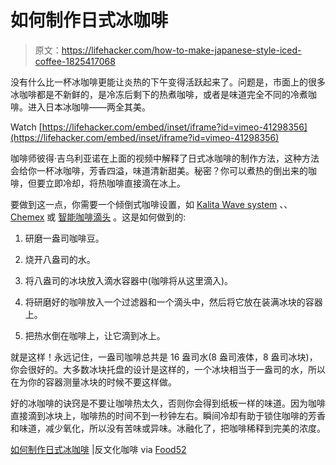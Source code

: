 # 如何制作日式冰咖啡

> 原文：<https://lifehacker.com/how-to-make-japanese-style-iced-coffee-1825417068>

没有什么比一杯冰咖啡更能让炎热的下午变得活跃起来了。问题是，市面上的很多冰咖啡都是不新鲜的，是冷冻后剩下的热煮咖啡，或者是味道完全不同的冷煮咖啡。进入日本冰咖啡——两全其美。

Watch [https://lifehacker.com/embed/inset/iframe?id=vimeo-41298356](https://lifehacker.com/embed/inset/iframe?id=vimeo-41298356) 

咖啡师彼得·吉乌利亚诺在上面的视频中解释了日式冰咖啡的制作方法，这种方法会给你一杯冰咖啡，芳香四溢，味道清新甜美。秘密？你可以煮热的倒出来的咖啡，但要立即冷却，将热咖啡直接滴在冰上。

要做到这一点，你需要一个倾倒式咖啡设置，如 [Kalita Wave system](http://www.kalita-usa.com/shop-1/?category=Wave+Series) 、、 [Chemex](http://www.chemexcoffeemaker.com/) 或 [智能咖啡滴头](https://www.amazon.com/ABID-CO-LTD-C-70888-Dripper/dp/B0047W70GY?asc_campaign=InlineText&asc_refurl=https://lifehacker.com/how-to-make-japanese-style-iced-coffee-1825417068&asc_source=&rawdata=[t|link[p|500592468[a|B0047W70GY[au|5716553178370339807[b|lifehacker&tag=kinjalifehackerlink-20) 。这是如何做到的:

1.  研磨一盎司咖啡豆。

2.  烧开八盎司的水。

3.  将八盎司的冰块放入滴水容器中(咖啡将从这里滴入)。

4.  将研磨好的咖啡放入一个过滤器和一个滴头中，然后将它放在装满冰块的容器上。

5.  把热水倒在咖啡上，让它滴到冰上。

就是这样！永远记住，一盎司咖啡总共是 16 盎司水(8 盎司液体，8 盎司冰块)，你会很好的。大多数冰块托盘的设计是这样的，一个冰块相当于一盎司的水，所以在为你的容器测量冰块的时候不要这样做。

好的冰咖啡的诀窍是不要让咖啡热太久，否则你会得到纸板一样的味道。因为咖啡直接滴到冰块上，咖啡热的时间不到一秒钟左右。瞬间冷却有助于锁住咖啡的芳香和味道，减少氧化，所以没有苦味或异味。冰融化了，把咖啡稀释到完美的浓度。

[如何制作日式冰咖啡](https://vimeo.com/41298356) |反文化咖啡 via [Food52](https://food52.com/blog/20350-japanese-iced-coffee-better-than-cold-brew)